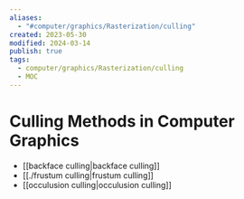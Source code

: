 ```yaml
---
aliases:
  - "#computer/graphics/Rasterization/culling"
created: 2023-05-30
modified: 2024-03-14
publish: true
tags:
  - computer/graphics/Rasterization/culling
  - MOC
---
```


# Culling Methods in Computer Graphics
- [[backface culling|backface culling]]
- [[./frustum culling|frustum culling]]
- [[occulusion culling|occulusion culling]]